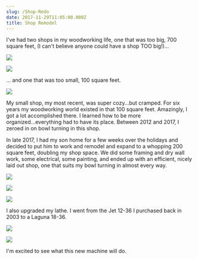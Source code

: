 ```yaml
---
slug: /Shop-Redo
date: 2017-11-29T11:05:00.000Z
title: Shop Remodel
---
```

I've had two shops in my woodworking life, one that was too big, 700 square feet, (I can't believe anyone could have a shop TOO big!)...

![](https://res.cloudinary.com/dy6lb8vna/image/upload/w_800,c_fit/v1548848808/other/DSC03520.jpg)

![](https://res.cloudinary.com/dy6lb8vna/image/upload/w_800,c_fit/v1549112844/other/DSC01541.jpg)

... and one that was too small, 100 square feet. 

![](https://res.cloudinary.com/dy6lb8vna/image/upload/w_800,c_fit/v1548846944/other/DSC_0008.jpg)

 My small shop, my most recent, was super cozy...but cramped.  For six years my woodworking world existed in that 100 square feet.  Amazingly, I got a lot accomplished there.  I learned how to be more organized...everything had to have its place.  Between 2012 and 2017, I zeroed in on bowl turning in this shop.

In late 2017, I had my son home for a few weeks over the holidays and decided to put him to work and remodel and expand to a whopping 200 square feet, doubling my shop space.  We did some framing and dry wall work, some electrical, some painting, and ended up with an efficient, nicely laid out shop, one that suits my bowl turning in almost every way. 

![](https://res.cloudinary.com/dy6lb8vna/image/upload/w_800,c_fit/v1548847414/other/IMG_2171.jpg)

![](https://res.cloudinary.com/dy6lb8vna/image/upload/w_800,c_fit/v1548847524/other/IMG_2175.jpg)

![](https://res.cloudinary.com/dy6lb8vna/image/upload/w_800,c_fit/v1548847415/other/IMG_9426.jpg)

I also upgraded my lathe.  I went from the Jet 12-36 I purchased back in 2003 to a Laguna 18-36.  

![](https://res.cloudinary.com/dy6lb8vna/image/upload/w_800,c_fit/v1/other/IMG_2868.jpg)

![](https://res.cloudinary.com/dy6lb8vna/image/upload/w_800,c_fit/v1548848146/other/IMG_9508.jpg)

I'm excited to see what this new machine will do.
